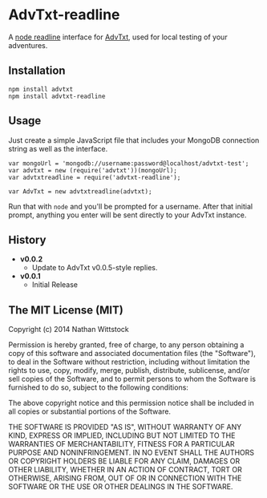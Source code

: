 AdvTxt-readline
===============

A [node readline][readline] interface for [AdvTxt][advtxt], used for local 
testing of your adventures.


[readline]: http://nodejs.org/api/readline.html
[advtxt]: http://github.com/fardog/advtxt

Installation
------------

```
npm install advtxt
npm install advtxt-readline
```

Usage
-----

Just create a simple JavaScript file that includes your MongoDB connection 
string as well as the interface.

```
var mongoUrl = 'mongodb://username:password@localhost/advtxt-test';
var advtxt = new (require('advtxt'))(mongoUrl);
var advtxtreadline = require('advtxt-readline');

var AdvTxt = new advtxtreadline(advtxt);
```

Run that with `node` and you'll be prompted for a username. After that initial 
prompt, anything you enter will be sent directly to your AdvTxt instance.

History
-------

- **v0.0.2**
    - Update to AdvTxt v0.0.5-style replies.
- **v0.0.1**
    - Initial Release

The MIT License (MIT)
---------------------

Copyright (c) 2014 Nathan Wittstock

Permission is hereby granted, free of charge, to any person obtaining a copy
of this software and associated documentation files (the "Software"), to deal
in the Software without restriction, including without limitation the rights
to use, copy, modify, merge, publish, distribute, sublicense, and/or sell
copies of the Software, and to permit persons to whom the Software is
furnished to do so, subject to the following conditions:

The above copyright notice and this permission notice shall be included in
all copies or substantial portions of the Software.

THE SOFTWARE IS PROVIDED "AS IS", WITHOUT WARRANTY OF ANY KIND, EXPRESS OR
IMPLIED, INCLUDING BUT NOT LIMITED TO THE WARRANTIES OF MERCHANTABILITY,
FITNESS FOR A PARTICULAR PURPOSE AND NONINFRINGEMENT. IN NO EVENT SHALL THE
AUTHORS OR COPYRIGHT HOLDERS BE LIABLE FOR ANY CLAIM, DAMAGES OR OTHER
LIABILITY, WHETHER IN AN ACTION OF CONTRACT, TORT OR OTHERWISE, ARISING FROM,
OUT OF OR IN CONNECTION WITH THE SOFTWARE OR THE USE OR OTHER DEALINGS IN
THE SOFTWARE.

